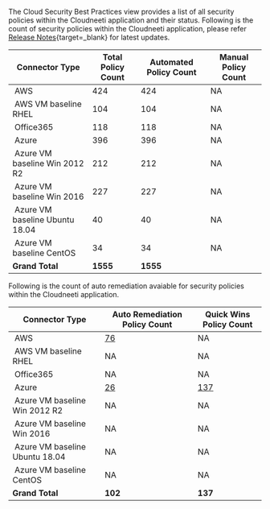 
The Cloud Security Best Practices view provides a list of all security policies within the Cloudneeti application and their status. Following is the count of security policies within the Cloudneeti application, please refer [Release Notes](../../releaseNotes/2020/){target=_blank} for latest updates.


| **Connector Type​**              | **Total Policy Count​**    | **Automated Policy Count​** | **Manual Policy Count​** |
|---------------------------------|---------------------------|----------------------------|-------------------------|
|  AWS​                            | 424                       | 424                        | NA                      |
|  AWS​ VM baseline RHEL           | 104                       | 104                        | NA                      |
|  Office365​                      | 118​                       | 118​                        | NA                      |
|  Azure​                          | 396                       | 396                        | NA                      |
|  Azure VM baseline Win 2012 R2​  | 212​                       | 212​                        | NA                      |
|  Azure VM baseline Win 2016​     | 227​                       | 227​                        | NA                      |
|  Azure VM baseline Ubuntu 18.04​ | 40​                        | 40​                         | NA                      |
|  Azure VM baseline CentOS​       | 34​                        | 34​                         | NA                      |
| **Grand Total**​                 | **1555**​                  | **1555**​                   |                         |



Following is the count of auto remediation avaiable for security policies within the Cloudneeti application.

| **Connector Type​**              | **Auto Remediation Policy​ Count**      | **Quick Wins Policy Count**      |
|---------------------------------|---------------------------|----------------------------|     
|  AWS​                            | [76​](https://cloudneeti.github.io/Cloudneeti_SaaS_Docs/remediation/awsRemediation/)       |            NA             |  
|  AWS​ VM baseline RHEL           | NA                                 | NA                                              |
|  Office365​                      | NA                                 | NA                                              |                         
|  Azure​                          | [26](https://cloudneeti.github.io/Cloudneeti_SaaS_Docs/remediation/azureAutoRemediation/) | [137](https://cloudneeti.github.io/Cloudneeti_SaaS_Docs/remediation/azureQuickWins/) |                         
|  Azure VM baseline Win 2012 R2​  | NA                                 | NA                  |          
|  Azure VM baseline Win 2016​     | NA                                 | NA                                              |
|  Azure VM baseline Ubuntu 18.04​ | NA                                 | NA                                              |
|  Azure VM baseline CentOS​       | NA                                 | NA                                              |
| **Grand Total**​                 | **102**​                            | **137**                                         |     